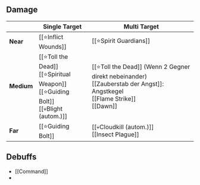 ## Damage

|            | Single Target                                                                             | Multi Target                                                                                                                  |
| ---------- | ----------------------------------------------------------------------------------------- | ----------------------------------------------------------------------------------------------------------------------------- |
| **Near**   | [[⭐Inflict Wounds]]                                                                       | [[⭐Spirit Guardians]]                                                                                                         |
| **Medium** | [[⭐Toll the Dead]]<br>[[⭐Spiritual Weapon]]<br>[[⭐Guiding Bolt]]<br>[[💀Blight (autom.)]] | [[⭐Toll the Dead]] (Wenn 2 Gegner direkt nebeinander)<br>[[Zauberstab der Angst]]: Angstkegel<br>[[Flame Strike]]<br>[[Dawn]] |
| **Far**    | [[⭐Guiding Bolt]]                                                                         | [[💀Cloudkill (autom.)]]<br>[[Insect Plague]]                                                                                 |

## Debuffs

- [[Command]]
- 

